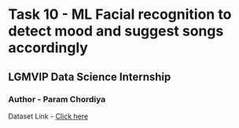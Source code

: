 # Task 10 - ML Facial recognition to detect mood and suggest songs accordingly

## LGMVIP Data Science Internship

### Author - Param Chordiya

Dataset Link - [Click here](https://www.kaggle.com/msambare/fer2013)
